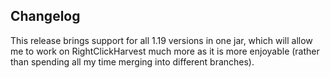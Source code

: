 ## Changelog

This release brings support for all 1.19 versions in one jar, which will allow
me to work on RightClickHarvest much more as it is more enjoyable (rather than
spending all my time merging into different branches).
